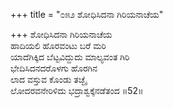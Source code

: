 +++
title = "೦೫೨ ಶೋಧಿಸಿದನಾ ಗಿರಿಯನಾಚೆಯ"

+++
ಶೋಧಿಸಿದನಾ ಗಿರಿಯನಾಚೆಯ  
ಹಾದಿಯಲಿ ಹೊರವಂಟು ಬರೆ ಮರಿ  
ಯಾದೆಗಿಕ್ಕಿದ ಬೆಟ್ಟವಿದ್ದುದು ಮಾಲ್ಯವಂತ ಗಿರಿ  
ಭೇದಿಸಿದನದರೊಳಗು ಹೊರಗಿನ  
ಲಾದ ವಸ್ತುವ ಕೊಂಡು ತಚ್ಛೈ  
ಲೋದರವನೇರಿಳಿದು ಭದ್ರಾಶ್ವಕ್ಕೆನಡೆತಂದ      ॥52॥